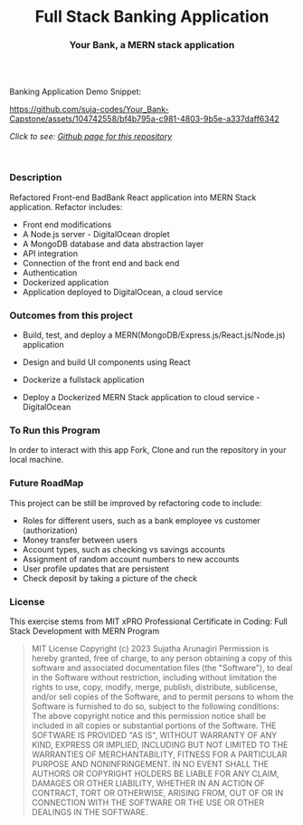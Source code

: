 

<h1 align="center">Full Stack Banking Application</h1>

<h3 align="center">Your Bank, a MERN stack application</h3>
<br>
<br>

Banking Application Demo Snippet:

https://github.com/suja-codes/Your_Bank-Capstone/assets/104742558/bf4b795a-c981-4803-9b5e-a337daff6342

*Click to see: [Github page for this repository]( https://suja-codes.github.io/Your_Bank-Capstone/)*

<br>

### Description

Refactored Front-end BadBank React application into MERN Stack application. Refactor includes:

  - Front end modifications
  - A Node.js server - DigitalOcean droplet
  - A MongoDB database and data abstraction layer
  - API integration
  - Connection of the front end and back end
  - Authentication
  - Dockerized application
  - Application deployed to DigitalOcean, a cloud service
 

### Outcomes from this project

- Build, test, and deploy a MERN(MongoDB/Express.js/React.js/Node.js) application

- Design and build UI components using React

- Dockerize a fullstack application

- Deploy a Dockerized MERN Stack application to cloud service - DigitalOcean

### To Run this Program

In order to interact with this app Fork, Clone and run the repository in your local machine.


### Future RoadMap 

This project can be still be improved by refactoring code to include:
  - Roles for different users, such as a bank employee vs customer (authorization)
  - Money transfer between users
  - Account types, such as checking vs savings accounts
  - Assignment of random account numbers to new accounts
  - User profile updates that are persistent
  - Check deposit by taking a picture of the check
  
### License

This exercise stems from MIT xPRO Professional Certificate in Coding: Full Stack Development with MERN Program

> MIT License
> Copyright (c) 2023 Sujatha Arunagiri
> Permission is hereby granted, free of charge, to any person obtaining a copy
> of this software and associated documentation files (the "Software"), to deal
> in the Software without restriction, including without limitation the rights
> to use, copy, modify, merge, publish, distribute, sublicense, and/or sell
> copies of the Software, and to permit persons to whom the Software is
> furnished to do so, subject to the following conditions:
> The above copyright notice and this permission notice shall be included in all
> copies or substantial portions of the Software.
> THE SOFTWARE IS PROVIDED "AS IS", WITHOUT WARRANTY OF ANY KIND, EXPRESS OR
> IMPLIED, INCLUDING BUT NOT LIMITED TO THE WARRANTIES OF MERCHANTABILITY,
> FITNESS FOR A PARTICULAR PURPOSE AND NONINFRINGEMENT. IN NO EVENT SHALL THE
> AUTHORS OR COPYRIGHT HOLDERS BE LIABLE FOR ANY CLAIM, DAMAGES OR OTHER
> LIABILITY, WHETHER IN AN ACTION OF CONTRACT, TORT OR OTHERWISE, ARISING FROM,
> OUT OF OR IN CONNECTION WITH THE SOFTWARE OR THE USE OR OTHER DEALINGS IN THE
> SOFTWARE.
